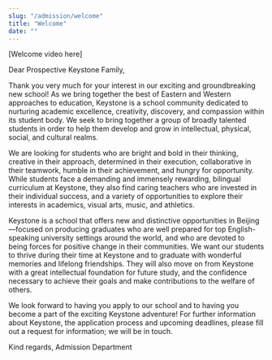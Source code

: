 ```yaml
---
slug: "/admission/welcome"
title: "Welcome"
date: ""
---
```


[Welcome video here]

Dear Prospective Keystone Family,

Thank you very much for your interest in our exciting and groundbreaking new school! As we bring together the best of Eastern and Western approaches to education, Keystone is a school community dedicated to nurturing academic excellence, creativity, discovery, and compassion within its student body. We seek to bring together a group of broadly talented students in order to help them develop and grow in intellectual, physical, social, and cultural realms.

We are looking for students who are bright and bold in their thinking, creative in their approach, determined in their execution, collaborative in their teamwork, humble in their achievement, and hungry for opportunity. While students face a demanding and immensely rewarding, bilingual curriculum at Keystone, they also find caring teachers who are invested in their individual success, and a variety of opportunities to explore their interests in academics, visual arts, music, and athletics.

Keystone is a school that offers new and distinctive opportunities in Beijing—focused on producing graduates who are well prepared for top English-speaking university settings around the world, and who are devoted to being forces for positive change in their communities. We want our students to thrive during their time at Keystone and to graduate with wonderful memories and lifelong friendships. They will also move on from Keystone with a great intellectual foundation for future study, and the confidence necessary to achieve their goals and make contributions to the welfare of others.

We look forward to having you apply to our school and to having you become a part of the exciting Keystone adventure! For further information about Keystone, the application process and upcoming deadlines, please fill out a request for information; we will be in touch.

Kind regards,
Admission Department
